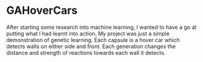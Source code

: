 # GAHoverCars
After starting some research into machine learning, I wanted to have a go at putting what I had learnt into action. My project was just a simple demonstration of genetic learning. Each capsule is a hover car which detects walls on either side and front. Each generation changes the distance and strength of reactions towards each wall it detects.
